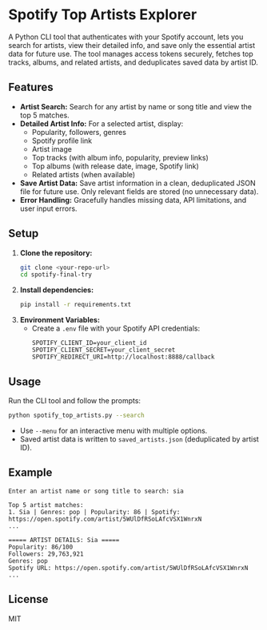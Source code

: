 # Spotify Top Artists Explorer

A Python CLI tool that authenticates with your Spotify account, lets you search for artists, view their detailed info, and save only the essential artist data for future use. The tool manages access tokens securely, fetches top tracks, albums, and related artists, and deduplicates saved data by artist ID.

## Features
- **Artist Search:** Search for any artist by name or song title and view the top 5 matches.
- **Detailed Artist Info:** For a selected artist, display:
  - Popularity, followers, genres
  - Spotify profile link
  - Artist image
  - Top tracks (with album info, popularity, preview links)
  - Top albums (with release date, image, Spotify link)
  - Related artists (when available)
- **Save Artist Data:** Save artist information in a clean, deduplicated JSON file for future use. Only relevant fields are stored (no unnecessary data).
- **Error Handling:** Gracefully handles missing data, API limitations, and user input errors.

## Setup
1. **Clone the repository:**
   ```bash
   git clone <your-repo-url>
   cd spotify-final-try
   ```
2. **Install dependencies:**
   ```bash
   pip install -r requirements.txt
   ```
3. **Environment Variables:**
   - Create a `.env` file with your Spotify API credentials:
     ```env
     SPOTIFY_CLIENT_ID=your_client_id
     SPOTIFY_CLIENT_SECRET=your_client_secret
     SPOTIFY_REDIRECT_URI=http://localhost:8888/callback
     ```

## Usage
Run the CLI tool and follow the prompts:
```bash
python spotify_top_artists.py --search
```
- Use `--menu` for an interactive menu with multiple options.
- Saved artist data is written to `saved_artists.json` (deduplicated by artist ID).

## Example
```
Enter an artist name or song title to search: sia

Top 5 artist matches:
1. Sia | Genres: pop | Popularity: 86 | Spotify: https://open.spotify.com/artist/5WUlDfRSoLAfcVSX1WnrxN
...

===== ARTIST DETAILS: Sia =====
Popularity: 86/100
Followers: 29,763,921
Genres: pop
Spotify URL: https://open.spotify.com/artist/5WUlDfRSoLAfcVSX1WnrxN
...
```

## License
MIT
